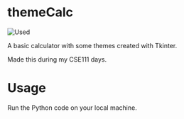 # themeCalc
![Used](https://img.shields.io/badge/Python-Tkinter-yellow)

A basic calculator with some themes created with Tkinter.

Made this during my CSE111 days.

# Usage

Run the Python code on your local machine. 
